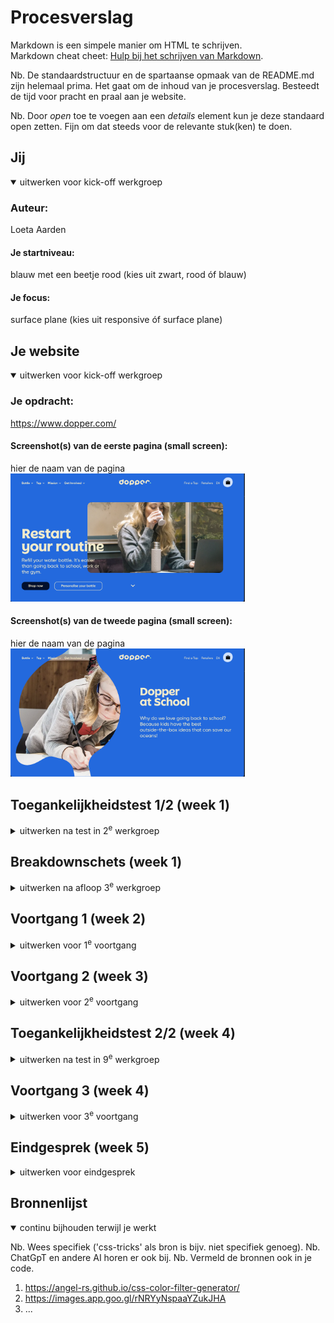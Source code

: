 # Procesverslag
Markdown is een simpele manier om HTML te schrijven.  
Markdown cheat cheet: [Hulp bij het schrijven van Markdown](https://github.com/adam-p/markdown-here/wiki/Markdown-Cheatsheet).

Nb. De standaardstructuur en de spartaanse opmaak van de README.md zijn helemaal prima. Het gaat om de inhoud van je procesverslag. Besteedt de tijd voor pracht en praal aan je website.

Nb. Door *open* toe te voegen aan een *details* element kun je deze standaard open zetten. Fijn om dat steeds voor de relevante stuk(ken) te doen.
 




## Jij

<details open>
  <summary>uitwerken voor kick-off werkgroep</summary>

  ### Auteur:
  Loeta Aarden 

  #### Je startniveau:
  blauw met een beetje rood (kies uit zwart, rood óf blauw)

  #### Je focus:
  surface plane (kies uit responsive óf surface plane)
 
</details>





## Je website

<details open>
  <summary>uitwerken voor kick-off werkgroep</summary>

  ### Je opdracht:
  https://www.dopper.com/

  #### Screenshot(s) van de eerste pagina (small screen): 
  hier de naam van de pagina  
  <img src="readme-images/reference1.png" width="375px" alt="Dit is de home pagina van de site, hier wordt aaangegeven wat het is en wat het kan doen">

  #### Screenshot(s) van de tweede pagina (small screen):
  hier de naam van de pagina  
  <img src="readme-images/reference2.png" width="375px" alt="op deze pagina wil het bedrijf laten weten dat ze ook duurzaamheid op scholen wil verwerken.">
 
</details>



## Toegankelijkheidstest 1/2 (week 1)

<details>
  <summary>uitwerken na test in 2<sup>e</sup> werkgroep</summary>

  ### Bevindingen
  Lijst met je bevindingen die in de test naar voren kwamen:
  Mijn website:
  - de navigatie spreekt de voiceover uit als "bottle, image, tap, image, ect...." dus elke keer blijft hij de "image" herhalen aangezien de kleine dropdown hebben ze als image neergezet waardoor dat wordt uitgesproken.
  - ook komen er dingen omhoog die niet te zien zijnn om de pagina maar wel allemaal gezegd worden omdat ze in het menu zitten als je erop klikt. Hierdoor wordt het wel heel vaag en is het niet te volgen.

  andere websites:
  - bij andere websites die ik heb gechecked heb ik gemerkt dat er vaak bijvoorbeeld een foto met een alt tekst staat en dan nog een keer de titel wordt uitgesproken.
  - ook is bij veel websites die volgorde hoe het wordt verteld totaal niet duidelijk.

</details>



## Breakdownschets (week 1)

<details>
  <summary>uitwerken na afloop 3<sup>e</sup> werkgroep</summary>

  ### de hele pagina: 
  <img src="readme-images/breakdownschets.png" width="375px" alt="breakdown van de hele pagina">

  ### dynamisch deel (bijv menu): 
  <img src="readme-images/dummy-plaatje.jpg" width="375px" alt="breakdown van een dynamisch deel">

  ### wellicht nog een dynamisch deel (bijv filter): 
  <img src="readme-images/dummy-plaatje.jpg" width="375px" alt="breakdown van nog een dynamisch deel">

</details>





## Voortgang 1 (week 2)

<details>
  <summary>uitwerken voor 1<sup>e</sup> voortgang</summary>

  ### Stand van zaken
  hier dit ging goed & dit was lastig (neem ook screenshots op van delen van je website en code)


  ### Agenda voor meeting
  samen met je groepje opstellen

  | student 1      | student 2          | student 3    | student 4        |
  | ---            | ---                | ---          | ---              |
  | dit bespreken  | en dit             | en ik dit    | en dan ik dat    |
  | en dat ook nog | dit als er tijd is | nog een punt | dit wil ik zeker |
  | of een list in | moet ik heel de nav| kan ik het   | is dit een h2?   | 
  de footer voor de| uitwerken          | vertalen |    
  linkjes mag/hanig is |                |van de site een als |
                                        | een van die special |
                                        |dingen gebruiken voor|
                                        |surface plane          


  ### Verslag van meeting
  hier na afloop snel de uitkomsten van de meeting vastleggen

  - 1: de list in de footer mag gewoon en werkt. 
  - 2: ja met een hamburger menu
  - 3: vertalen van de site is niet perse handig omdat dat dan eigenlijk gewoon een nieuwe pagina is maar andere tekst.
  - 4: ja

</details>





## Voortgang 2 (week 3)

<details>
  <summary>uitwerken voor 2<sup>e</sup> voortgang</summary>

  ### Stand van zaken
  hier dit ging goed & dit was lastig (neem ook screenshots op van delen van je website en code)


  ### Agenda voor meeting
  samen met je groepje opstellen

  | student 1      | student 2          | student 3    | student 4        |
  | ---            | ---                | ---          | ---              |
  | dit bespreken  | en dit             | en ik dit    | en dan ik dat    |
  | en dat ook nog | dit als er tijd is | nog een punt | dit wil ik zeker |
  | ...            | ...                | ...          | ...              |
  | wat mag voor   | op mijn 2de pagina |
  surface plane,   | had ik een class 
  zijn de animaties| gezet maar de styling
  die in de site al| wouw niet op de site 
  zitten goed? zoals| doordat het die 
  de hover? terwijl| eerste site effect 
  het op mobiel zit?| hoe kan ik dit fixen?

  ### Verslag van meeting
  hier na afloop snel de uitkomsten van de meeting vastleggen

  - punt 1
  - punt 2
  - nog een punt
- ...

</details>





## Toegankelijkheidstest 2/2 (week 4)

<details>
  <summary>uitwerken na test in 9<sup>e</sup> werkgroep</summary>

  ### Bevindingen
  Lijst met je bevindingen die in de test naar voren kwamen (geef ook aan wat er verbeterd is):

</details>





## Voortgang 3 (week 4)

<details>
  <summary>uitwerken voor 3<sup>e</sup> voortgang</summary>

  ### Stand van zaken
  hier dit ging goed & dit was lastig (neem ook screenshots op van delen van je website en code)


  ### Agenda voor meeting
  samen met je groepje opstellen

  | student 1      | student 2          | student 3    | student 4        |
  | ---            | ---                | ---          | ---              |
  | dit bespreken  | en dit             | en ik dit    | en dan ik dat    |
  | en dat ook nog | dit als er tijd is | nog een punt | dit wil ik zeker |
  | ...            | ...                | ...          | ...              |


  ### Verslag van meeting
  hier na afloop snel de uitkomsten van de meeting vastleggen

  - punt 1
  - punt 2
  - nog een punt
  - ...

</details>





## Eindgesprek (week 5)

<details>
  <summary>uitwerken voor eindgesprek</summary>

  ### Je uitkomst - karakteristiek screenshots:
  <img src="readme-images/dummy-plaatje.jpg" width="375px" alt="uitomst opdracht 1">


  ### Dit ging goed/Heb ik geleerd: 
  Korte omschrijving met plaatjes

  <img src="readme-images/dummy-plaatje.jpg" width="375px" alt="top">


  ### Dit was lastig/Is niet gelukt:
  Korte omschrijving met plaatjes

  <img src="readme-images/dummy-plaatje.jpg" width="375px" alt="bummer">
</details>





## Bronnenlijst

<details open>
  <summary>continu bijhouden terwijl je werkt</summary>

  Nb. Wees specifiek ('css-tricks' als bron is bijv. niet specifiek genoeg). 
  Nb. ChatGpT en andere AI horen er ook bij.
  Nb. Vermeld de bronnen ook in je code.

  1.  https://angel-rs.github.io/css-color-filter-generator/
  2. https://images.app.goo.gl/rNRYyNspaaYZukJHA
  3. ...

</details>